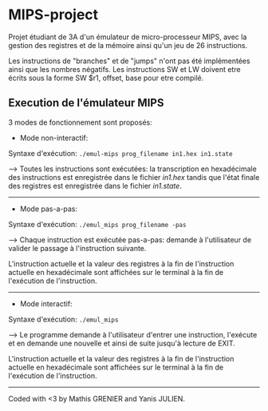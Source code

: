 # MIPS-project

Projet étudiant de 3A d'un émulateur de micro-processeur MIPS, avec la gestion des registres et de la mémoire ainsi qu'un jeu de 26 instructions.

Les instructions de "branches" et de "jumps" n'ont pas été implémentées ainsi que les nombres négatifs.
Les instructions SW et LW doivent etre écrits sous la forme SW $r1, offset, base pour etre compilé.

## Execution de l'émulateur MIPS
3 modes de fonctionnement sont proposés:

* Mode non-interactif:

Syntaxe d'exécution: `./emul-mips prog_filename in1.hex in1.state`


--> Toutes les instructions sont exécutées: la transcription en hexadécimale des instructions est enregistrée dans le fichier *in1.hex* tandis que l'état finale des registres est enregistrée dans le fichier *in1.state*.

---

* Mode pas-a-pas:

Syntaxe d'exécution: `./emul_mips prog_filename -pas`

--> Chaque instruction est exécutée pas-a-pas: demande à l'utilisateur de valider le passage à l'instruction suivante.


L'instruction actuelle et la valeur des registres à la fin de l'instruction actuelle en hexadécimale sont affichées sur le terminal à la fin de l'exécution de l'instruction.

---

* Mode interactif:

Syntaxe d'exécution: `./emul_mips `

--> Le programme demande à l'utilisateur d'entrer une instruction, l'exécute et en demande une nouvelle et ainsi de suite jusqu'à lecture de EXIT.


 L'instruction actuelle et la valeur des registres à la fin de l'instruction actuelle en hexadécimale sont affichées sur le terminal à la fin de l'exécution de l'instruction.

---

Coded with <3 by Mathis GRENIER and Yanis JULIEN.
